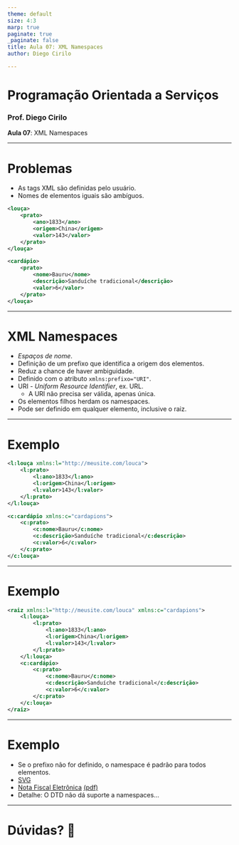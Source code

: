 ```yaml
---
theme: default
size: 4:3
marp: true
paginate: true
_paginate: false
title: Aula 07: XML Namespaces
author: Diego Cirilo

---
```

<style>
img {
  display: block;
  margin: 0 auto;
}
</style>

# <!-- fit --> Programação Orientada a Serviços

### Prof. Diego Cirilo

**Aula 07**: XML Namespaces

---
# Problemas
- As tags XML são definidas pelo usuário.
- Nomes de elementos iguais são ambíguos.

```xml
<louça>
    <prato>
        <ano>1833</ano>
        <origem>China</origem>
        <valor>143</valor>
    </prato>
</louça>

```
```xml
<cardápio>
    <prato>
        <nome>Bauru</nome>
        <descrição>Sanduíche tradicional</descrição>
        <valor>6</valor>
    </prato>
</louça>

```
---
# XML Namespaces
- *Espaços de nome*.
- Definição de um prefixo que identifica a origem dos elementos.
- Reduz a chance de haver ambiguidade.
- Definido com o atributo `xmlns:prefixo="URI"`.
- URI - *Uniform Resource Identifier*, ex. URL.
    - A URI não precisa ser válida, apenas única.
- Os elementos filhos herdam os namespaces.
- Pode ser definido em qualquer elemento, inclusive o raiz.

---
# Exemplo
```xml
<l:louça xmlns:l="http://meusite.com/louca">
    <l:prato>
        <l:ano>1833</l:ano>
        <l:origem>China</l:origem>
        <l:valor>143</l:valor>
    </l:prato>
</l:louça>

<c:cardápio xmlns:c="cardapions">
    <c:prato>
        <c:nome>Bauru</c:nome>
        <c:descrição>Sanduíche tradicional</c:descrição>
        <c:valor>6</c:valor>
    </c:prato>
</c:louça>

```

---
# Exemplo
```xml
<raiz xmlns:l="http://meusite.com/louca" xmlns:c="cardapions">
    <l:louça>
        <l:prato>
            <l:ano>1833</l:ano>
            <l:origem>China</l:origem>
            <l:valor>143</l:valor>
        </l:prato>
    </l:louça>
    <c:cardápio>
        <c:prato>
            <c:nome>Bauru</c:nome>
            <c:descrição>Sanduíche tradicional</c:descrição>
            <c:valor>6</c:valor>
        </c:prato>
    </c:louça>
</raiz>

```
---
# Exemplo
- Se o prefixo não for definido, o namespace é padrão para todos elementos.
- [SVG](../img/xml.svg)
- [Nota Fiscal Eletrônica](https://www.webdanfe.com.br/danfe/exemplos/NFe_assinada.xml) [(pdf)](https://www.webdanfe.com.br/danfe/exemplos/35080599999090910270550010000000015180051273.pdf)
- Detalhe: O DTD não dá suporte a namespaces...


---
# <!--fit--> Dúvidas? 🤔
